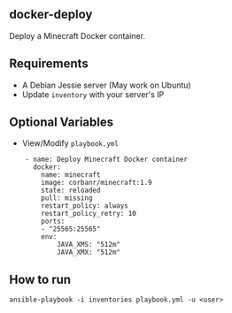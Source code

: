 docker-deploy
-------------
Deploy a Minecraft Docker container.

Requirements
------------
* A Debian Jessie server (May work on Ubuntu)
* Update `inventory` with your server's IP

Optional Variables
------------------
* View/Modify `playbook.yml`
```
    - name: Deploy Minecraft Docker container
      docker:
        name: minecraft
        image: corbanr/minecraft:1.9
        state: reloaded
        pull: missing
        restart_policy: always
        restart_policy_retry: 10
        ports:
        - "25565:25565"
        env:
            JAVA_XMS: "512m"
            JAVA_XMX: "512m"
```
How to run
----------
`ansible-playbook -i inventories playbook.yml -u <user>`
